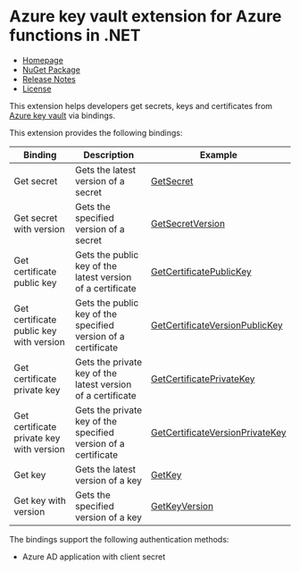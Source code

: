 # Azure key vault extension for Azure functions in .NET

- [Homepage](.)
- [NuGet Package](https://www.nuget.org/packages/AzureFunctions.Extension.KeyVault)
- [Release Notes](https://github.com/laveeshb/azure-function-extensions-net/releases)
- [License](..\LICENSE)

This extension helps developers get secrets, keys and certificates from [Azure key vault](https://azure.microsoft.com/en-us/services/key-vault/) via bindings.

This extension provides the following bindings:

| Binding   | Description | Example |
|------------|------------------|-|
| Get secret         | Gets the latest version of a secret | [GetSecret](samples/Extensions.KeyVault.Sample.v2/Secrets/GetSecret.cs) |
| Get secret with version | Gets the specified version of a secret | [GetSecretVersion](samples/Extensions.KeyVault.Sample.v2/Secrets/GetSecretVersion.cs) |
| Get certificate public key | Gets the public key of the latest version of a certificate | [GetCertificatePublicKey](samples/Extensions.KeyVault.Sample.v2/Certificates/GetCertificatePublicKey.cs) |
| Get certificate public key with version  | Gets the public key of the specified version of a certificate | [GetCertificateVersionPublicKey](samples/Extensions.KeyVault.Sample.v2/Certificates/GetCertificateVersionPublicKey.cs) |
| Get certificate private key | Gets the private key of the latest version of a certificate | [GetCertificatePrivateKey](samples/Extensions.KeyVault.Sample.v2/Certificates/GetCertificatePrivateKey.cs) |
| Get certificate private key with version  | Gets the private key of the specified version of a certificate | [GetCertificateVersionPrivateKey](samples/Extensions.KeyVault.Sample.v2/Certificates/GetCertificateVersionPrivateKey.cs) |
| Get key         | Gets the latest version of a key | [GetKey](samples/Extensions.KeyVault.Sample.v2/Keys/GetKey.cs) |
| Get key with version | Gets the specified version of a key | [GetKeyVersion](samples/Extensions.KeyVault.Sample.v2/Keys/GetKeyVersion.cs) |

The bindings support the following authentication methods:
* Azure AD application with client secret
